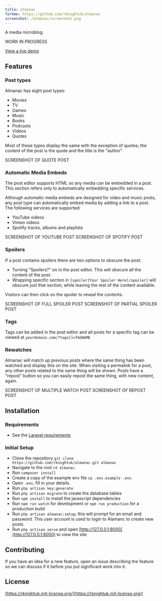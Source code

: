 ```yaml
---
title: almanac
forkme: https://github.com/rknightuk/almanac
screenshot: /almanac/screenshot.png
---
```


A media microblog.

WORK IN PROGRESS

[View a live demo](https://almanac.rbbl.ws)

## Features

### Post types

Almanac has eight post types:

- Movies
- TV
- Games
- Music
- Books
- Podcasts
- Videos
- Quotes

Most of these types display the same with the exception of quotes; the content of the post is the quote and the title is the "author".

SCREENSHOT OF QUOTE POST

### Automatic Media Embeds

The post editor supports HTML so any media can be embedded in a post. This section refers only to automatically embedding specific services.

Although automatic media embeds are designed for video and music posts, any post type can automatically embed media by adding a link to a post. The following services are supported:

- YouTube videos
- Vimeo videos
- Spotify tracks, albums and playlists

SCREENSHOT OF YOUTUBE POST
SCREENSHOT OF SPOTIFY POST

### Spoilers

If a post contains spoilers there are two options to obscure the post:

- Turning "Spoilers?" on in the post editor. This will obscure all the content of the post.
- Wrapping specific section in `[spoiler]Your Spoiler Here[/spoiler]` will obscure just that section, while leaving the rest of the content available.

Visitors can then click on the spoiler to reveal the contents.

SCREENSHOT OF FULL SPOILER POST
SCREENSHOT OF PARTIAL SPOILER POST

### Tags

Tags can be added in the post editor and all posts for a specific tag can be viewed at `yourdomain.com/?tags[]=TAGNAME`

### Rewatches

Almanac will match up previous posts where the same thing has been watched and display this on the site. When visiting a permalink for a post, any other posts related to the same thing will be shown. Posts have a "repost" button  so you can easily repost the same thing, with new content, again.

SCREENSHOT OF MULTIPLE WATCH POST
SCREENSHOT OF REPOST POST

## Installation

### Requirements

- See the [Laravel requirements](https://laravel.com/docs/5.6#server-requirements)

### Initial Setup

- Clone the repository `git clone https://github.com/rknightuk/almanac.git almanac`
- Navigate to the root `cd almanac`. 
- Run `composer install`
- Create a copy of the example env file `cp .env.example .env`. 
- Open `.env`, fill in your details. 
- Run `php artisan key:generate`
- Run `php artisan migrate` to create the database tables
- Run `npm install` to install the javascript dependencies
- Run `npm run watch` for development or `npm run production` for a production build
- Run `php artisan almanac:setup`; this will prompt for an email and password. This user account is used to login to Alamanc to create new posts.
- Run `php artisan serve` and open [http://127.0.0.1:8000](http://127.0.0.1:8000) to view the site

## Contributing

If you have an idea for a new feature, open an issue describing the feature so we can discuss if it before you put significant work into it.

## License

[https://rknightuk.mit-license.org/](https://rknightuk.mit-license.org/)


